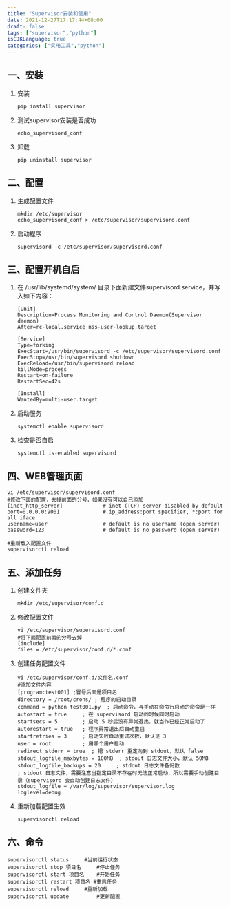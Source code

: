 ```yaml
---
title: "Supervisor安装和使用"
date: 2021-12-27T17:17:44+08:00
draft: false
tags: ["supervisor","python"]
isCJKLanguage: true
categories: ["实用工具","python"]
---
```


## 一、安装

1. 安装

   ```shell
   pip install supervisor
   ```

2. 测试supervisor安装是否成功

   ```shell
   echo_supervisord_conf
   ```

3. 卸载

   ```shell
   pip uninstall supervisor
   ```

## 二、配置

1. 生成配置文件

   ```shell
   mkdir /etc/supervisor
   echo_supervisord_conf > /etc/supervisor/supervisord.conf
   ```

2. 启动程序

   ```shell
   supervisord -c /etc/supervisor/supervisord.conf
   ```

## 三、配置开机自启

1. 在 /usr/lib/systemd/system/ 目录下面新建文件supervisord.service，并写入如下内容：

   ```shell
   [Unit]
   Description=Process Monitoring and Control Daemon(Supervisor daemon)
   After=rc-local.service nss-user-lookup.target
    
   [Service]
   Type=forking
   ExecStart=/usr/bin/supervisord -c /etc/supervisor/supervisord.conf
   ExecStop=/usr/bin/supervisord shutdown
   ExecReload=/usr/bin/supervisord reload
   killMode=process
   Restart=on-failure
   RestartSec=42s
    
   [Install]
   WantedBy=multi-user.target
   ```

2. 启动服务

   ```shell
   systemctl enable supervisord
   ```

3. 检查是否自启

   ```shell
   systemctl is-enabled supervisord
   ```

## 四、WEB管理页面

   ```shell
   vi /etc/supervisor/supervisord.conf
   #修改下面的配置，去掉前面的分号，如果没有可以自己添加
   [inet_http_server]             # inet (TCP) server disabled by default
   port=0.0.0.0:9001              # ip_address:port specifier, *:port for all iface
   username=user                  # default is no username (open server)
   password=123                   # default is no password (open server)

   #重新载入配置文件
   supervisorctl reload
   ```

## 五、添加任务

1. 创建文件夹

   ```shell
   mkdir /etc/supervisor/conf.d
   ```

2. 修改配置文件

   ```shell
   vi /etc/supervisor/supervisord.conf
   #将下面配置前面的分号去掉
   [include]
   files = /etc/supervisor/conf.d/*.conf
   ```

3. 创建任务配置文件

   ```shell
   vi /etc/supervisor/conf.d/文件名.conf
   #添加文件内容
   [program:test001] ;冒号后面是项目名
   directory = /root/crons/ ; 程序的启动目录
   command = python test001.py  ; 启动命令，与手动在命令行启动的命令是一样
   autostart = true     ; 在 supervisord 启动的时候同时启动
   startsecs = 5        ; 启动 5 秒后没有异常退出，就当作已经正常启动了
   autorestart = true   ; 程序异常退出后自动重启
   startretries = 3     ; 启动失败自动重试次数，默认是 3
   user = root          ; 用哪个用户启动
   redirect_stderr = true  ; 把 stderr 重定向到 stdout，默认 false
   stdout_logfile_maxbytes = 100MB  ; stdout 日志文件大小，默认 50MB
   stdout_logfile_backups = 20     ; stdout 日志文件备份数
   ; stdout 日志文件，需要注意当指定目录不存在时无法正常启动，所以需要手动创建目录（supervisord 会自动创建日志文件）
   stdout_logfile = /var/log/supervisor/supervisor.log
   loglevel=debug
   ```

4. 重新加载配置生效

   ```shell
   supervisorctl reload
   ```

## 六、命令

   ```shell
   supervisorctl status		#当前运行状态
   supervisorctl stop 项目名	  #停止任务
   supervisorctl start 项目名	  #开始任务
   supervisorctl restart 项目名 #重启任务
   supervisorctl reload		#重新加载
   supervisorctl update 		#更新配置
   ```

